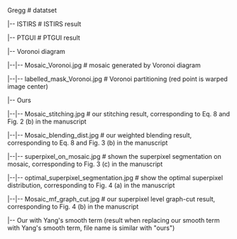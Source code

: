 Gregg							# datatset

|-- ISTIRS	 # ISTIRS result


|-- PTGUI  	 # PTGUI result


|-- Voronoi diagram

|--|-- Mosaic_Voronoi.jpg			        	# mosaic generated by Voronoi diagram

|--|-- labelled_mask_Voronoi.jpg				  # Voronoi partitioning (red point is warped image center)


|-- Ours

|--|-- Mosaic_stitching.jpg			        	# our stitching result, corresponding to Eq. 8 and Fig. 2 (b) in the manuscript

|--|-- Mosaic_blending_dist.jpg				# our weighted blending result, corresponding to Eq. 8 and Fig. 3 (b) in the manuscript

|--|-- superpixel_on_mosaic.jpg				# shown the superpixel segmentation on mosaic, corresponding to Fig. 3 (c) in the manuscript

|--|-- optimal_superpixel_segmentation.jpg  	# show the optimal superpixel distribution, corresponding to Fig. 4 (a) in the manuscript

|--|-- Mosaic_mf_graph_cut.jpg  				# our superpixel level graph-cut result, corresponding to Fig. 4 (b) in the manuscript


|-- Our with Yang's smooth term (result when replacing our smooth term with Yang's smooth term, file name is similar with "ours")







